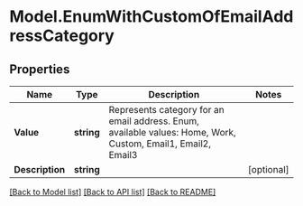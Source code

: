 # Model.EnumWithCustomOfEmailAddressCategory
## Properties
Name | Type | Description | Notes
------------ | ------------- | ------------- | -------------
**Value** | **string** | Represents category for an email address. Enum, available values: Home, Work, Custom, Email1, Email2, Email3 | 
**Description** | **string** |  | [optional] 



[[Back to Model list]](README.md#documentation-for-models) [[Back to API list]](README.md#documentation-for-api-endpoints) [[Back to README]](README.md)


